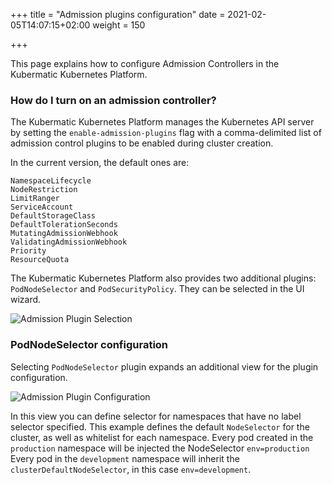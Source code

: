 +++
title = "Admission plugins configuration"
date = 2021-02-05T14:07:15+02:00
weight = 150

+++

This page explains how to configure Admission Controllers in the Kubermatic Kubernetes Platform.


### How do I turn on an admission controller? 

The Kubermatic Kubernetes Platform manages the Kubernetes API server by setting the `enable-admission-plugins` flag with a comma-delimited
list of admission control plugins to be enabled during cluster creation.

In the current version, the default ones are:
```
NamespaceLifecycle
NodeRestriction
LimitRanger
ServiceAccount
DefaultStorageClass
DefaultTolerationSeconds
MutatingAdmissionWebhook
ValidatingAdmissionWebhook
Priority
ResourceQuota
```

The Kubermatic Kubernetes Platform also provides two additional plugins: `PodNodeSelector` and `PodSecurityPolicy`. They can be selected in the
UI wizard.

![Admission Plugin Selection](/img/kubermatic/master/ui/admission_plugins.png?height=400px&classes=shadow,border "Admission Plugin Selection")


### PodNodeSelector configuration
Selecting `PodNodeSelector` plugin expands an additional view for the plugin configuration.

![Admission Plugin Configuration](/img/kubermatic/master/ui/admission_plugin_configuration.png?classes=shadow,border "Admission Plugin Configuration")

In this view you can define selector for namespaces that have no label selector specified. This example defines the default
`NodeSelector` for the cluster, as well as whitelist for each namespace.
Every pod created in the `production` namespace will be injected the NodeSelector `env=production`
Every pod in the `development` namespace will inherit the `clusterDefaultNodeSelector`, in this case `env=development`.
